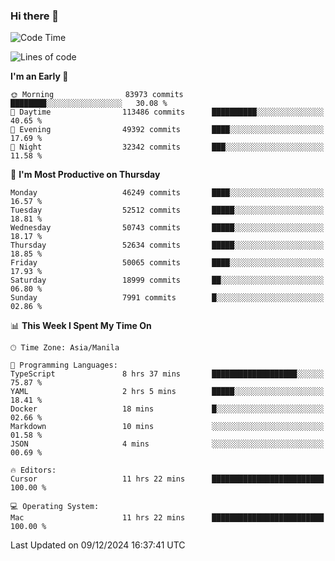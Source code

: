 ### Hi there 👋

<!--START_SECTION:waka-->
![Code Time](http://img.shields.io/badge/Code%20Time-5%2C732%20hrs%204%20mins-blue)

![Lines of code](https://img.shields.io/badge/From%20Hello%20World%20I%27ve%20Written-112.1%20million%20lines%20of%20code-blue)

**I'm an Early 🐤** 

```text
🌞 Morning                83973 commits       ████████░░░░░░░░░░░░░░░░░   30.08 % 
🌆 Daytime                113486 commits      ██████████░░░░░░░░░░░░░░░   40.65 % 
🌃 Evening                49392 commits       ████░░░░░░░░░░░░░░░░░░░░░   17.69 % 
🌙 Night                  32342 commits       ███░░░░░░░░░░░░░░░░░░░░░░   11.58 % 
```
📅 **I'm Most Productive on Thursday** 

```text
Monday                   46249 commits       ████░░░░░░░░░░░░░░░░░░░░░   16.57 % 
Tuesday                  52512 commits       █████░░░░░░░░░░░░░░░░░░░░   18.81 % 
Wednesday                50743 commits       █████░░░░░░░░░░░░░░░░░░░░   18.17 % 
Thursday                 52634 commits       █████░░░░░░░░░░░░░░░░░░░░   18.85 % 
Friday                   50065 commits       ████░░░░░░░░░░░░░░░░░░░░░   17.93 % 
Saturday                 18999 commits       ██░░░░░░░░░░░░░░░░░░░░░░░   06.80 % 
Sunday                   7991 commits        █░░░░░░░░░░░░░░░░░░░░░░░░   02.86 % 
```


📊 **This Week I Spent My Time On** 

```text
🕑︎ Time Zone: Asia/Manila

💬 Programming Languages: 
TypeScript               8 hrs 37 mins       ███████████████████░░░░░░   75.87 % 
YAML                     2 hrs 5 mins        █████░░░░░░░░░░░░░░░░░░░░   18.41 % 
Docker                   18 mins             █░░░░░░░░░░░░░░░░░░░░░░░░   02.66 % 
Markdown                 10 mins             ░░░░░░░░░░░░░░░░░░░░░░░░░   01.58 % 
JSON                     4 mins              ░░░░░░░░░░░░░░░░░░░░░░░░░   00.69 % 

🔥 Editors: 
Cursor                   11 hrs 22 mins      █████████████████████████   100.00 % 

💻 Operating System: 
Mac                      11 hrs 22 mins      █████████████████████████   100.00 % 
```


 Last Updated on 09/12/2024 16:37:41 UTC
<!--END_SECTION:waka-->


<!--
**rad182/rad182** is a ✨ _special_ ✨ repository because its `README.md` (this file) appears on your GitHub profile.

Here are some ideas to get you started:

- 🔭 I’m currently working on ...
- 🌱 I’m currently learning ...
- 👯 I’m looking to collaborate on ...
- 🤔 I’m looking for help with ...
- 💬 Ask me about ...
- 📫 How to reach me: ...
- 😄 Pronouns: ...
- ⚡ Fun fact: ...
-->
